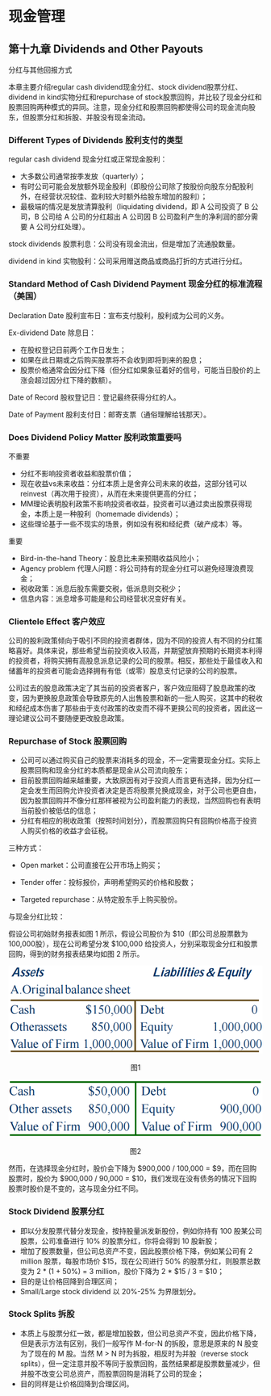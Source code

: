 # 现金管理

## 第十九章 Dividends and Other Payouts

分红与其他回报方式

本章主要介绍regular cash dividend现金分红、stock dividend股票分红、dividend in kind实物分红和repurchase of stock股票回购，并比较了现金分红和股票回购两种模式的异同。注意，现金分红和股票回购都使得公司的现金流向股东，但股票分红和拆股、并股没有现金流动。

### Different Types of Dividends 股利支付的类型 

regular cash dividend 现金分红或正常现金股利：

* 大多数公司通常按季发放（quarterly）；
* 有时公司可能会发放额外现金股利（即股份公司除了按股份向股东分配股利外，在经营状况较佳、盈利较大时额外给股东增加的股利）；
* 最极端的情况是发放清算股利（liquidating dividend，即 A 公司投资了 B 公司，B 公司给 A 公司的分红超出 A 公司因 B 公司盈利产生的净利润的部分需要 A 公司分红处理）。

stock dividends 股票利息：公司没有现金流出，但是增加了流通股数量。

dividend in kind 实物股利：公司采用赠送商品或商品打折的方式进行分红。

### Standard Method of Cash Dividend Payment 现金分红的标准流程（美国）

Declaration Date 股利宣布日：宣布支付股利，股利成为公司的义务。

Ex-dividend Date 除息日：

* 在股权登记日前两个工作日发生；
* 如果在此日期或之后购买股票将不会收到即将到来的股息；
* 股票价格通常会因分红下降（但分红如果象征着好的信号，可能当日股价的上涨会超过因分红下降的数额）。

Date of Record 股权登记日：登记最终获得分红的人。

Date of Payment 股利支付日：邮寄支票（通俗理解给钱那天）。

### Does Dividend Policy Matter 股利政策重要吗

不重要

* 分红不影响投资者收益和股票价值；
* 现在收益vs未来收益：分红本质上是舍弃公司未来的收益，这部分钱可以reinvest（再次用于投资），从而在未来提供更高的分红；
* MM理论表明股利政策不影响投资者收益，投资者可以通过卖出股票获得现金，本质上是一种股利（homemade dividends）；
* 这些理论基于一些不现实的场景，例如没有税和经纪费（破产成本）等。

重要

* Bird-in-the-hand Theory：股息比未来预期收益风险小；
* Agency problem 代理人问题：将公司持有的现金分红可以避免经理浪费现金；
* 税收政策：派息后股东需要交税，低派息则交税少；
* 信息内容：派息增多可能是和公司经营状况变好有关。

### Clientele Effect 客户效应

公司的股利政策倾向于吸引不同的投资者群体，因为不同的投资人有不同的分红策略喜好。具体来说，那些希望当前投资收入较高，并期望放弃预期的长期资本利得的投资者，将购买拥有高股息派息记录的公司的股票。相反，那些处于最佳收入和储蓄年的投资者可能会选择拥有有低（或零）股息支付记录的公司的股票。

公司过去的股息政策决定了其当前的投资者客户，客户效应阻碍了股息政策的改变，因为更换股息政策会导致原先的人出售股票和新的一批人购买，这其中的税收和经纪成本伤害了那些由于支付政策的改变而不得不更换公司的投资者，因此这一理论建议公司不要随便更改股息政策。

### Repurchase of Stock 股票回购

* 公司可以通过购买自己的股票来消耗多的现金，不一定需要现金分红。实际上股票回购和现金分红的本质都是现金从公司流向股东；
* 目前股票回购越来越重要，大致原因有对于投资人而言更有选择，因为分红一定会发生而回购允许投资者决定是否将股票兑换成现金，对于公司也更自由，因为股票回购并不像分红那样被视为公司盈利能力的表现，当然回购也有表明当前股价被低估的信息；
* 分红有相应的税收政策（按照时间划分），而股票回购只有回购价格高于投资人购买价格的收益才会征税。

三种方式：

* Open market：公司直接在公开市场上购买；

* Tender offer：投标报价，声明希望购买的价格和股数；

* Targeted repurchase：从特定股东手上购买股份。

与现金分红比较：

假设公司初始财务报表如图 1 所示，假设公司股价为 \$10（即公司总股票数为100,000股），现在公司希望分发 $100,000 给投资人，分别采取现金分红和股票回购，得到的财务报表结果均如图 2 所示。

![](./assets/4-1.png)

<div align='center'>图1</div>

![](./assets/4-2.png)

<div align='center'>图2</div>

然而，在选择现金分红时，股价会下降为 \$900,000 / 100,000 = $9，而在回购股票时，股价为 \$900,000 / 90,000 = \$10，我们发现在没有债务的情况下回购股票时股价是不变的，这与现金分红不同。

### Stock Dividend 股票分红

* 即以分发股票代替分发现金，按持股量派发新股份，例如你持有 100 股某公司股票，公司准备进行 10% 的股票分红，你将会得到 10 股新股；
* 增加了股票数量，但公司总资产不变，因此股票价格下降，例如某公司有 2 million 股票，每股市场价 \$15，现在公司进行 50% 的股票分红，则股票总数变为 2 * (1 + 50%) = 3 million，股价下降为 2 * \$15 / 3 = \$10；
* 目的是让价格回降到合理区间；
* Small/Large stock dividend 以 20%-25% 为界限划分。

### Stock Splits 拆股

* 本质上与股票分红一致，都是增加股数，但公司总资产不变，因此价格下降，但是表示方法有区别，我们一般写作 M-for-N 的拆股，意思是原来的 N 股变为了现在的 M 股。当然 M > N 时为拆股，相反时为并股（reverse stock splits），但一定注意并股不等同于股票回购，虽然结果都是股票数量减少，但并股不改变公司总资产，而股票回购是消耗了公司的现金；
* 目的同样是让价格回降到合理区间。